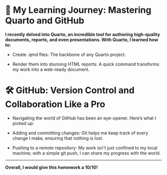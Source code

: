 # 🚀 My Learning Journey: Mastering Quarto and GitHub

**I recently delved into Quarto, an incredible tool for authoring high-quality documents, reports, and even presentations. With Quarto, I learned how to:**

* Create .qmd files: The backbone of any Quarto project.

* Render them into stunning HTML reports: A quick command transforms my work into a web-ready document.

# 🛠️ GitHub: Version Control and Collaboration Like a Pro

* Navigating the world of GitHub has been an eye-opener. Here’s what I picked up:

* Adding and committing changes: Git helps me keep track of every change I make, ensuring that nothing is lost.

* Pushing to a remote repository: My work isn't just confined to my local machine; with a simple git push, I can share my progress with the world.

________________________________________________________________________________________________________________________________________

**Overall, I would give this homework a 10/10!**

